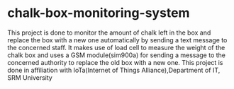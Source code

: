# chalk-box-monitoring-system
This project is done to monitor the amount of chalk left in the box and replace the box with a new one automatically by sending a text message to the concerned staff. 
It makes use of load cell to measure the weight of the chalk box and uses a GSM module(sim900a) for sending a message to the concerned authority to replace the old box with a new one.
This project is done in affiliation with IoTa(Internet of Things Alliance),Department of IT, SRM University

